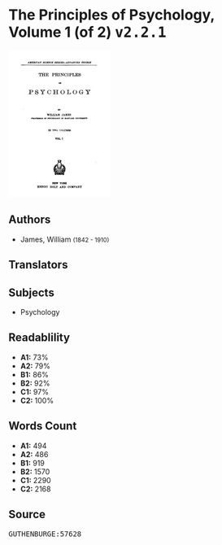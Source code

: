 # The Principles of Psychology, Volume 1 (of 2) <kbd>v2.2.1</kbd>

![](./cover.medium.jpg "")

## Authors


 - James, William <small>(1842 - 1910)</small>

## Translators



## Subjects


 - Psychology

## Readablility


 - **A1:** 73%
 - **A2:** 79%
 - **B1:** 86%
 - **B2:** 92%
 - **C1:** 97%
 - **C2:** 100%

## Words Count


 - **A1:** 494
 - **A2:** 486
 - **B1:** 919
 - **B2:** 1570
 - **C1:** 2290
 - **C2:** 2168

## Source


<kbd>GUTHENBURGE:57628</kbd>
